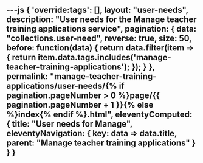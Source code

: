 ---js
{
  'override:tags': [],
  layout: "user-needs",
  description: "User needs for the Manage teacher training applications service",
  pagination: {
    data: "collections.user-need",
    reverse: true,
    size: 50,
    before: function(data) {
      return data.filter(item => {
        return item.data.tags.includes('manage-teacher-training-applications');
      });
    }
  },
  permalink: "manage-teacher-training-applications/user-needs/{% if pagination.pageNumber > 0 %}page/{{ pagination.pageNumber + 1 }}{% else %}index{% endif %}.html",
  eleventyComputed: {
    title: "User needs for Manage",
    eleventyNavigation: {
      key: data => data.title,
      parent: "Manage teacher training applications"
    }
  }
}
---
